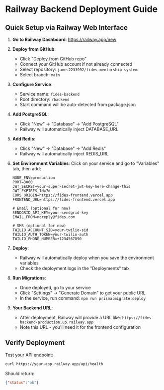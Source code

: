 # Railway Backend Deployment Guide

## Quick Setup via Railway Web Interface

1. **Go to Railway Dashboard**: https://railway.app/new

2. **Deploy from GitHub**:
   - Click "Deploy from GitHub repo"
   - Connect your GitHub account if not already connected
   - Select repository: `james2233992/fides-mentorship-system`
   - Select branch: `main`

3. **Configure Service**:
   - Service name: `fides-backend`
   - Root directory: `/backend`
   - Start command will be auto-detected from package.json

4. **Add PostgreSQL**:
   - Click "New" → "Database" → "Add PostgreSQL"
   - Railway will automatically inject DATABASE_URL

5. **Add Redis**:
   - Click "New" → "Database" → "Add Redis"
   - Railway will automatically inject REDIS_URL

6. **Set Environment Variables**:
   Click on your service and go to "Variables" tab, then add:
   ```
   NODE_ENV=production
   PORT=3000
   JWT_SECRET=your-super-secret-jwt-key-here-change-this
   JWT_EXPIRES_IN=7d
   CORS_ORIGIN=https://fides-frontend.vercel.app
   FRONTEND_URL=https://fides-frontend.vercel.app
   
   # Email (optional for now)
   SENDGRID_API_KEY=your-sendgrid-key
   EMAIL_FROM=noreply@fides.com
   
   # SMS (optional for now)
   TWILIO_ACCOUNT_SID=your-twilio-sid
   TWILIO_AUTH_TOKEN=your-twilio-auth
   TWILIO_PHONE_NUMBER=+1234567890
   ```

7. **Deploy**:
   - Railway will automatically deploy when you save the environment variables
   - Check the deployment logs in the "Deployments" tab

8. **Run Migrations**:
   - Once deployed, go to your service
   - Click "Settings" → "Generate Domain" to get your public URL
   - In the service, run command: `npm run prisma:migrate:deploy`

9. **Your Backend URL**:
   - After deployment, Railway will provide a URL like: `https://fides-backend-production.up.railway.app`
   - Note this URL - you'll need it for the frontend configuration

## Verify Deployment

Test your API endpoint:
```bash
curl https://your-app.railway.app/api/health
```

Should return:
```json
{"status":"ok"}
```